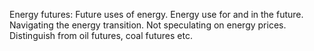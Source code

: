 Energy futures: Future uses of energy. Energy use for and in the future.
Navigating the energy transition. Not speculating on energy prices.
Distinguish from oil futures, coal futures etc.
